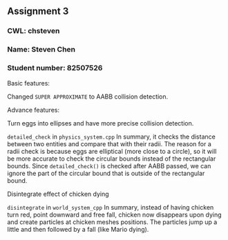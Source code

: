 ## Assignment 3
### CWL: chsteven
### Name: Steven Chen
### Student number: 82507526

Basic features:

Changed `SUPER APPROXIMATE` to AABB collision detection.

Advance features:

Turn eggs into ellipses and have more precise collision detection.

`detailed_check` in `physics_system.cpp`
In summary, it checks the distance between two entities and compare that with their radii. The reason for a radii check is because eggs are elliptical (more close to a circle), so it will be more accurate to check the circular bounds instead of the rectangular bounds. Since `detailed_check()` is checked after AABB passed, we can ignore the part of the circular bound that is outside of the rectangular bound.

Disintegrate effect of chicken dying

`disintegrate` in `world_system_cpp`
In summary, instead of having chicken turn red, point downward and free fall, chicken now disappears upon dying and create particles at chicken meshes positions. The particles jump up a little and then followed by a fall (like Mario dying).
